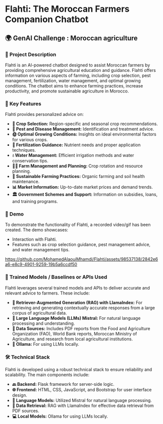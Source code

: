 # Flahti: The Moroccan Farmers Companion Chatbot

## 🌍 GenAI Challenge : Moroccan agriculture
### 📖 Project Description
Flahti is an AI-powered chatbot designed to assist Moroccan farmers by providing comprehensive agricultural education and guidance. Flahti offers information on various aspects of farming, including crop selection, pest management, fertilization, water management, and optimal growing conditions. The chatbot aims to enhance farming practices, increase productivity, and promote sustainable agriculture in Morocco.

### 🌿 Key Features
Flahti provides personalized advice on:

- **🌾 Crop Selection:** Region-specific and seasonal crop recommendations.
- **🐛 Pest and Disease Management:** Identification and treatment advice.
- **🌞 Optimal Growing Conditions:** Insights on ideal environmental factors for various crops.
- **🌱 Fertilization Guidance:** Nutrient needs and proper application techniques.
- **💧 Water Management:** Efficient irrigation methods and water conservation tips.
- **🧑‍🌾 Farm Management and Planning:** Crop rotation and resource planning.
- **🌱 Sustainable Farming Practices:** Organic farming and soil health maintenance.
- **📊 Market Information:** Up-to-date market prices and demand trends.
- **🏛️ Government Schemes and Support:** Information on subsidies, loans, and training programs.


### 🎥 Demo
To demonstrate the functionality of Flahti, a recorded video/gif has been created. The demo showcases:

- Interaction with Flahti.
- Features such as crop selection guidance, pest management advice, and water management tips.

https://github.com/MohamedAlaouiMhamdi/Flahti/assets/98537138/2842e6a6-e8c9-4901-9259-19b5a6ccdf50



### 🤖 Trained Models / Baselines or APIs Used
Flahti leverages several trained models and APIs to deliver accurate and relevant advice to farmers. These include:

- **📝 Retriever-Augmented Generation (RAG) with LlamaIndex:** For retrieving and generating contextually accurate responses from a large corpus of agricultural data.
- **🧠 Large Language Models (LLMs) Mistral:** For natural language processing and understanding.
- **📄 Data Sources:** Includes PDF reports from the Food and Agriculture Organization (FAO), World Bank reports, Moroccan Ministry of Agriculture, and research from local agricultural institutions.
- **🦙 Ollama:** For using LLMs locally.



### 🛠️ Technical Stack
Flahti is developed using a robust technical stack to ensure reliability and scalability. The main components include:

- **🔙 Backend:** Flask framework for server-side logic.
- **🌐 Frontend:** HTML, CSS, JavaScript, and Bootstrap for user interface design.
- **🧠 Language Models:** Utilized Mistral for natural language processing.
- **📄 Data Retrieval:** RAG with LlamaIndex for effective data retrieval from PDF sources.
- **💻 Local Models:** Ollama for using LLMs locally.

